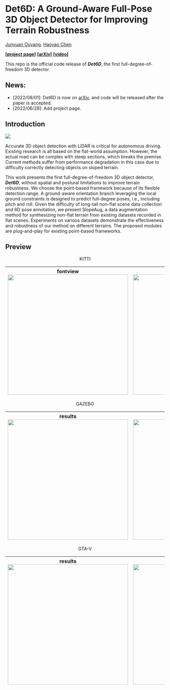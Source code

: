 # Det6D: A Ground-Aware Full-Pose 3D Object Detector for Improving Terrain Robustness

[Junyuan Ouyang](https://github.com/OuyangJunyuan), [Haoyao Chen](https://github.com/HitszChen)

[**[project page]**](https://hitsz-nrsl.github.io/De6D/) [**[arXiv]**](https://arxiv.org/abs/2207.09412) [**[video]**](https://youtu.be/VOQU78gdF9k)

This repo is the official code release of ***Det6D***, the first full-degree-of-freedom 3D detector.

## News:

* [2022/08/01]: Det6D is now on [arXiv](https://arxiv.org/abs/2207.09412), and code will be released after the paper is accepted. 
* [2022/06/28]: Add project page.

## Introduction

<img src="docs/img/pipeline.png" />

Accurate 3D object detection with LiDAR is critical for autonomous driving. Existing research is all based on the flat-world assumption. However, the actual road can be complex with steep sections, which breaks the premise. Current methods suffer from performance degradation in this case due to difficulty correctly detecting objects on sloped terrain. 

This work presents the first full-degree-of-freedom 3D object detector, ***Det6D***, without spatial and postural limitations to improve terrain robustness. We choose the point-based framework because of its flexible detection range. A ground-aware orientation branch leveraging the local ground constraints is designed to predict full-degree poses, i.e., including pitch and roll. Given the difficulty of long-tail non-flat scene data collection and 6D pose annotation, we present SlopeAug, a data augmentation method for synthesizing non-flat terrain from existing datasets recorded in flat scenes. Experiments on various datasets demonstrate the effectiveness and robustness of our method on different terrains. The proposed modules are plug-and-play for existing point-based frameworks.

## Preview

<p>
<div style="text-align: center;">
KITTI
</div>
</p>

| fontview<img src="docs/img/slopedkitti.gif" width="380"/> | sideview<img src="docs/img/slopedkitti_side.gif" width="380"/> |
| :-------------------------------------------------------: | :----------------------------------------------------------: |

<p>
<div style="text-align: center;">
GAZEBO
</div>
</p>

| results<img src="docs/img/gazebo_upslope_result.gif" width="380"/> | scene<img src="docs/img/gazebo_upslope.gif" width="380"/> |
| :----------------------------------------------------------: | :-------------------------------------------------------: |

<p>
<div style="text-align: center;">
GTA-V
</div>
</p>

| results<img src="docs/img/gtav_points.gif" width="380"/> | scene<img src="docs/img/gtav_imgs.gif" width="380"/> |
| :------------------------------------------------------: | :--------------------------------------------------: |
